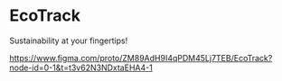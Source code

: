 # EcoTrack
Sustainability at your fingertips!

https://www.figma.com/proto/ZM89AdH9I4qPDM45Lj7TEB/EcoTrack?node-id=0-1&t=t3v62N3NDxtaEHA4-1